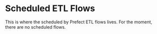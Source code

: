 # Scheduled ETL Flows

This is where the scheduled by Prefect ETL flows lives. For the moment, there are no scheduled flows.
